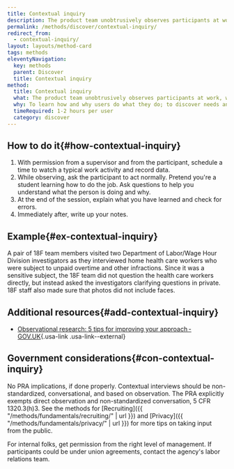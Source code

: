 ```yaml
---
title: Contextual inquiry
description: The product team unobtrusively observes participants at work, with their permission, then asks questions.
permalink: /methods/discover/contextual-inquiry/
redirect_from:
  - contextual-inquiry/
layout: layouts/method-card
tags: methods
eleventyNavigation:
  key: methods
  parent: Discover
  title: Contextual inquiry
method:
  title: Contextual inquiry
  what: The product team unobtrusively observes participants at work, with their permission, then asks questions.
  why: To learn how and why users do what they do; to discover needs and attitudes that might not emerge in an <a href="https://guides.18f.gov/methods/discover/stakeholder-and-user-interviews/" class="usa-link">interview</a> to map how tools, digital and otherwise, interact during complex activities.
  timeRequired: 1-2 hours per user
  category: discover
---
```


## How to do it{#how-contextual-inquiry}

1. With permission from a supervisor and from the participant, schedule a time to watch a typical work activity and record data.
1. While observing, ask the participant to act normally. Pretend you're a student learning how to do the job. Ask questions to help you understand what the person is doing and why.
1. At the end of the session, explain what you have learned and check for errors.
1. Immediately after, write up your notes.

<section class="method--section method--section--18f-example" markdown="1" >

## Example{#ex-contextual-inquiry}

A pair of 18F team members visited two Department of Labor/Wage Hour Division investigators as they interviewed home health care workers who were subject to unpaid overtime and other infractions. Since it was a sensitive subject, the 18F team did not question the health care workers directly, but instead asked the investigators clarifying questions in private. 18F staff also made sure that photos did not include faces.

</section>

<section class="method--section method--section--additional-resources" markdown="1" >

## Additional resources{#add-contextual-inquiry}

- [Observational research: 5 tips for improving your approach - GOV.UK](https://hodigital.blog.gov.uk/2019/01/18/observational-research-5-tips-for-improving-your-approach){.usa-link .usa-link--external}

</section>

<section class="method--section method--section--government-considerations" markdown="1" >

## Government considerations{#con-contextual-inquiry}

No PRA implications, if done properly. Contextual interviews should be non-standardized, conversational, and based on observation. The PRA explicitly exempts direct observation and non-standardized conversation, 5 CFR 1320.3(h)3. See the methods for
[Recruiting]({{ "/methods/fundamentals/recruiting/" | url }}) and [Privacy]({{ "/methods/fundamentals/privacy/" | url }}) for more tips on taking input from the public.

For internal folks, get permission from the right level of management. If participants could be under union agreements, contact the agency's labor relations team.
</section>
